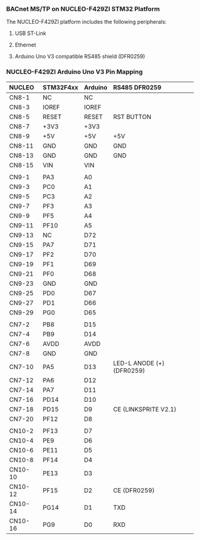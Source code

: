 ### BACnet MS/TP on NUCLEO-F429ZI STM32 Platform

The NUCLEO-F429ZI platform includes the following peripherals:

1) USB ST-Link

2) Ethernet

3) Arduino Uno V3 compatible RS485 shield (DFR0259)

### NUCLEO-F429ZI Arduino Uno V3 Pin Mapping

| NUCLEO   | STM32F4xx   | Arduino     | RS485 DFR0259
|:---------|:------------|:------------|:------------
| CN8-1    | NC          | NC          |
| CN8-3    | IOREF       | IOREF       |
| CN8-5    | RESET       | RESET       | RST BUTTON
| CN8-7    | +3V3        | +3V3        |
| CN8-9    | +5V         | +5V         | +5V
| CN8-11   | GND         | GND         | GND
| CN8-13   | GND         | GND         | GND
| CN8-15   | VIN         | VIN         |
|          |             |             |
| CN9-1    | PA3         | A0          |
| CN9-3    | PC0         | A1          |
| CN9-5    | PC3         | A2          |
| CN9-7    | PF3         | A3          |
| CN9-9    | PF5         | A4          |
| CN9-11   | PF10        | A5          |
| CN9-13   | NC          | D72         |
| CN9-15   | PA7         | D71         |
| CN9-17   | PF2         | D70         |
| CN9-19   | PF1         | D69         |
| CN9-21   | PF0         | D68         |
| CN9-23   | GND         | GND         |
| CN9-25   | PD0         | D67         |
| CN9-27   | PD1         | D66         |
| CN9-29   | PG0         | D65         |
|          |             |             |
| CN7-2    | PB8         | D15         |
| CN7-4    | PB9         | D14         |
| CN7-6    | AVDD        | AVDD        |
| CN7-8    | GND         | GND         |
| CN7-10   | PA5         | D13         | LED-L ANODE (+) (DFR0259)
| CN7-12   | PA6         | D12         |
| CN7-14   | PA7         | D11         |
| CN7-16   | PD14        | D10         |
| CN7-18   | PD15        | D9          | CE (LINKSPRITE V2.1)
| CN7-20   | PF12        | D8          |
|          |             |             |
| CN10-2   | PF13        | D7          |
| CN10-4   | PE9         | D6          |
| CN10-6   | PE11        | D5          |
| CN10-8   | PF14        | D4          |
| CN10-10  | PE13        | D3          |
| CN10-12  | PF15        | D2          | CE (DFR0259)
| CN10-14  | PG14        | D1          | TXD
| CN10-16  | PG9         | D0          | RXD
